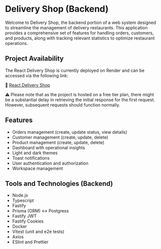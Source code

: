 # Delivery Shop (Backend)

Welcome to Delivery Shop, the backend portion of a web system designed to streamline the management of delivery restaurants. This application provides a comprehensive set of features for handling orders, customers, and products, along with tracking relevant statistics to optimize restaurant operations.

## Project Availability

The React Delivery Shop is currently deployed on Render and can be accessed via the following link:

🔗 [React Delivery Shop](https://delivery-shop.victorassis.eng.br)

⚠ Please note that as the project is hosted on a free tier plan, there might be a substantial delay in retrieving the initial response for the first request. However, subsequent requests should function normally.

## Features

* Orders management (create, update status, view details)
* Customer management (create, update, delete)
* Product management (create, update, delete)
* Dashboard with operational insights
* Light and dark themes
* Toast notifications
* User authentication and authorization
* Workspace management

## Tools and Technologies (Backend)

* Node.js
* Typescript
* Fastify
* Prisma (ORM) <-> Postgress
* Fastify JWT
* Fastify Cookies
* Docker
* Vitest (unit and e2e tests)
* Axios
* ESlint and Prettier

